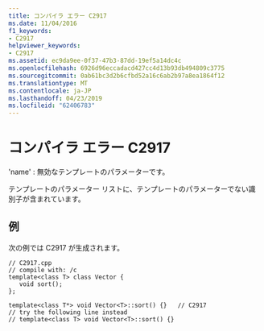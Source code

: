 ```yaml
---
title: コンパイラ エラー C2917
ms.date: 11/04/2016
f1_keywords:
- C2917
helpviewer_keywords:
- C2917
ms.assetid: ec9da9ee-0f37-47b3-87dd-19ef5a14dc4c
ms.openlocfilehash: 6926d96eccadacd427cc4d13b93db494809c3775
ms.sourcegitcommit: 0ab61bc3d2b6cfbd52a16c6ab2b97a8ea1864f12
ms.translationtype: MT
ms.contentlocale: ja-JP
ms.lasthandoff: 04/23/2019
ms.locfileid: "62406783"
---
```

# <a name="compiler-error-c2917"></a>コンパイラ エラー C2917

'name' : 無効なテンプレートのパラメーターです。

テンプレートのパラメーター リストに、テンプレートのパラメーターでない識別子が含まれています。

## <a name="example"></a>例

次の例では C2917 が生成されます。

```
// C2917.cpp
// compile with: /c
template<class T> class Vector {
   void sort();
};

template<class T*> void Vector<T>::sort() {}   // C2917
// try the following line instead
// template<class T> void Vector<T>::sort() {}
```